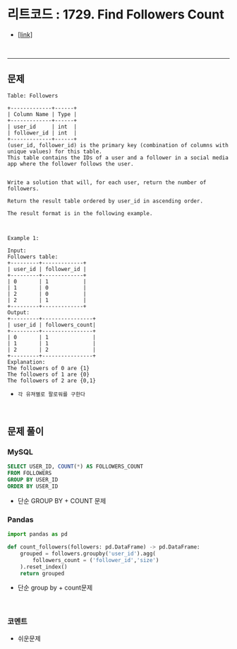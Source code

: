 리트코드 : 1729. Find Followers Count
===

* [[link]](https://leetcode.com/problems/find-followers-count/description/)
<br>

---

## 문제
```text
Table: Followers

+-------------+------+
| Column Name | Type |
+-------------+------+
| user_id     | int  |
| follower_id | int  |
+-------------+------+
(user_id, follower_id) is the primary key (combination of columns with unique values) for this table.
This table contains the IDs of a user and a follower in a social media app where the follower follows the user.
 

Write a solution that will, for each user, return the number of followers.

Return the result table ordered by user_id in ascending order.

The result format is in the following example.

 

Example 1:

Input: 
Followers table:
+---------+-------------+
| user_id | follower_id |
+---------+-------------+
| 0       | 1           |
| 1       | 0           |
| 2       | 0           |
| 2       | 1           |
+---------+-------------+
Output: 
+---------+----------------+
| user_id | followers_count|
+---------+----------------+
| 0       | 1              |
| 1       | 1              |
| 2       | 2              |
+---------+----------------+
Explanation: 
The followers of 0 are {1}
The followers of 1 are {0}
The followers of 2 are {0,1}
```

* `각 유져별로 팔로워를 구한다`

<br>

## 문제 풀이

### **MySQL**
```SQL
SELECT USER_ID, COUNT(*) AS FOLLOWERS_COUNT
FROM FOLLOWERS
GROUP BY USER_ID
ORDER BY USER_ID
```

* 단순 GROUP BY + COUNT 문제
  
### **Pandas**
```python
import pandas as pd

def count_followers(followers: pd.DataFrame) -> pd.DataFrame:
    grouped = followers.groupby('user_id').agg(
        followers_count = ('follower_id','size')
    ).reset_index()
    return grouped
```

* 단순 group by + count문제
  
<br>

### **코멘트**
* 쉬운문제